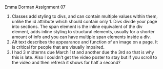 Emma Dorman
Assignment 07

1. Classes add styling to divs, and can contain multiple values within them, unlike the id attribute which should contain only 1. Divs divide your page into sections.
The span element is the inline equivalent of the div element, adds inline styling to structural elements, usually for a shorter amount of info and you can have multiple span elements inside a div.
2. Alt text describes the appearance and function of an image on a page. It is critical for people that are visually impaired.
3. I had 3 midterms due March 1st and another due the 3rd so that is why this is late. Also I couldn't get the video poster to stay but if you scroll to the video and then refresh it shows for half a second?
